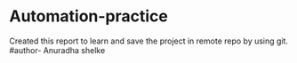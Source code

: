 # Automation-practice
Created this report to learn and save the project in remote repo by using git.
<br>
#author- Anuradha shelke
